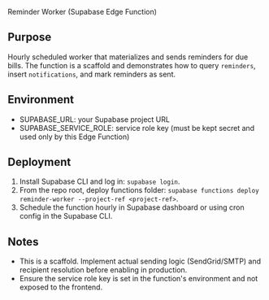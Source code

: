 Reminder Worker (Supabase Edge Function)

Purpose
-------
Hourly scheduled worker that materializes and sends reminders for due bills. The function is a scaffold and demonstrates how to query `reminders`, insert `notifications`, and mark reminders as sent.

Environment
-----------
- SUPABASE_URL: your Supabase project URL
- SUPABASE_SERVICE_ROLE: service role key (must be kept secret and used only by this Edge Function)

Deployment
----------
1. Install Supabase CLI and log in: `supabase login`.
2. From the repo root, deploy functions folder: `supabase functions deploy reminder-worker --project-ref <project-ref>`.
3. Schedule the function hourly in Supabase dashboard or using cron config in the Supabase CLI.

Notes
-----
- This is a scaffold. Implement actual sending logic (SendGrid/SMTP) and recipient resolution before enabling in production.
- Ensure the service role key is set in the function's environment and not exposed to the frontend.
